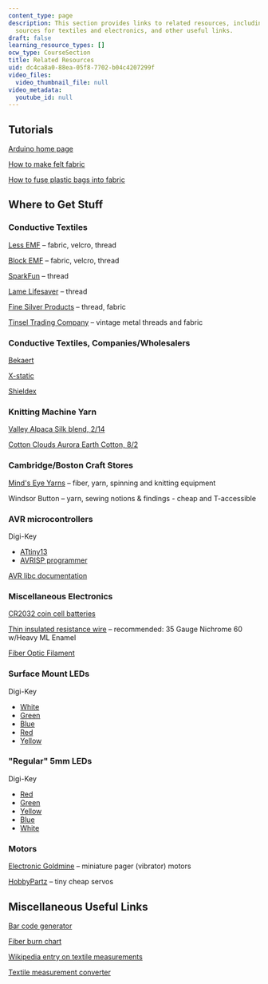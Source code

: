 ```yaml
---
content_type: page
description: This section provides links to related resources, including tutorials,
  sources for textiles and electronics, and other useful links.
draft: false
learning_resource_types: []
ocw_type: CourseSection
title: Related Resources
uid: dc4ca8a0-88ea-05f8-7702-b04c4207299f
video_files:
  video_thumbnail_file: null
video_metadata:
  youtube_id: null
---
```

## Tutorials

[Arduino home page](http://arduino.cc/)

[How to make felt fabric](https://www.feltandyarn.com/blog/tips/a-beginners-guide-to-how-to-felt-felting-techniques-101?srsltid=AfmBOoolwla1amBKnW-Pml1mw763lzD8zkL9UA0YSRIOfVA5Voe2NxBR)

[How to fuse plastic bags into fabric](http://www.instructables.com/id/Fusing-Plastic-Bags-the-eclipse-way/)

## Where to Get Stuff

### Conductive Textiles

[Less EMF](http://www.lessemf.com/fabric.html) – fabric, velcro, thread

[Block EMF](http://www.blockemf.com/) – fabric, velcro, thread

[SparkFun](http://www.sparkfun.com/commerce/categories.php?c=135) – thread

[Lame Lifesaver](http://members.shaw.ca/ubik/thread/order.html) – thread

[Fine Silver Products](http://www.fine-silver-productsnet.com/) – thread, fabric

[Tinsel Trading Company](http://www.tinseltrading.com/index.php?splashed=1) – vintage metal threads and fabric

### Conductive Textiles, Companies/Wholesalers

[Bekaert](http://www.bekaert.com/)

[X-static](http://www.x-staticfiber.com/)

[Shieldex](http://www.shieldextrading.net/)

### Knitting Machine Yarn

[Valley Alpaca Silk blend, 2/14](http://www.yarn.com/webs-knitting-crochet-yarns-valley-yarns/webs-knitting-yarns-valley-yarns-214-alpaca-silk/)

[Cotton Clouds Aurora Earth Cotton, 8/2](http://www.cottonclouds.com/shopping/yarn_info.asp?id=3&tab=cone&cat=&color=)

### Cambridge/Boston Craft Stores

[Mind's Eye Yarns](http://www.mindseyeyarns.com/) – fiber, yarn, spinning and knitting equipment

Windsor Button – yarn, sewing notions & findings - cheap and T-accessible

### AVR microcontrollers

Digi-Key

- [ATtiny13](http://search.digikey.com/scripts/DkSearch/dksus.dll?Detail&name=ATTINY13V-10PU-ND)
- [AVRISP programmer](http://search.digikey.com/scripts/DkSearch/dksus.dll?Cat=2621880&k=avrisp)

[AVR libc documentation](http://www.nongnu.org/avr-libc/user-manual/index.html)

### Miscellaneous Electronics

[CR2032 coin cell batteries](http://search.digikey.com/scripts/DkSearch/dksus.dll?Detail&name=P189-ND)

[Thin insulated resistance wire](http://www.ec-securehost.com/PelicanWireCo.Inc./Insulated_Resistance_Wire.html) – recommended: 35 Gauge Nichrome 60 w/Heavy ML Enamel

[Fiber Optic Filament](https://thefiberopticstore.com/)

### Surface Mount LEDs

Digi-Key

- [White](http://search.digikey.com/scripts/DkSearch/dksus.dll?Detail&name=160-1737-1-ND)
- [Green](http://search.digikey.com/scripts/DkSearch/dksus.dll?Detail&name=754-1136-1-ND)
- [Blue](http://search.digikey.com/scripts/DkSearch/dksus.dll?Detail&name=754-1439-1-ND)
- [Red](http://search.digikey.com/scripts/DkSearch/dksus.dll?Detail&name=754-1173-1-ND)
- [Yellow](http://search.digikey.com/scripts/DkSearch/dksus.dll?Detail&name=754-1144-1-ND)

### "Regular" 5mm LEDs

Digi-Key

- [Red](http://search.digikey.com/scripts/DkSearch/dksus.dll?Detail&name=160-1127-ND)
- [Green](http://search.digikey.com/scripts/DkSearch/dksus.dll?Detail&name=160-1131-ND)
- [Yellow](http://search.digikey.com/scripts/DkSearch/dksus.dll?Detail&name=160-1133-ND)
- [Blue](http://search.digikey.com/scripts/DkSearch/dksus.dll?Detail&name=C566C-BFS-CS0W0451-ND)
- [White](http://search.digikey.com/scripts/DkSearch/dksus.dll?Detail&name=160-1772-ND)

### Motors

[Electronic Goldmine](http://www.goldmine-elec-products.com/products.asp?dept=1107) – miniature pager (vibrator) motors

[HobbyPartz](http://www.hobbypartz.com/kahaoubrmo11.html) – tiny cheap servos

## Miscellaneous Useful Links

[Bar code generator](http://qrcode.kaywa.com/)

[Fiber burn chart](http://www.ditzyprints.com/dpburnchart.html)

[Wikipedia entry on textile measurements](http://en.wikipedia.org/wiki/Units_of_textile_measurement)

[Textile measurement converter](https://www.quiltersparadiseesc.com/Calculators/Fabric%20Measurement%20Conversion.php)
